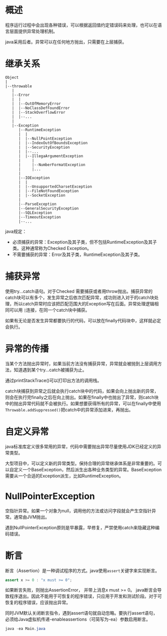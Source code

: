 # 概述
程序运行过程中会出现各种错误，可以根据返回值约定错误码来处理，也可以在语言层面提供异常处理机制。

java采用后者。异常可以在任何地方抛出，只需要在上层捕获。

# 继承关系
```
Object
|
|--throwable
   |
   |--Error
   |  |
   |  |--OutOfMemoryError
   |  |--NoClassDefFoundError
   |  |--StackOverflowError
   |  |--...
   |
   |--Exception
      |--RuntimeException
      |  |
      |  |--NullPointException
      |  |--IndexOutOfBoundsException
      |  |--SecurityException
      |  |--...
      |  |--IllegaArgumentException
      |     |
      |     |--NumberFormatException
      |     |...
      |
      |--IOException
      |  |
      |  |--UnsupportedCharsetException
      |  |--FileNotFoundException
      |  |--SocketException
      |
      |--ParseException
      |--GeneralSecurityException
      |--SQLException
      |--TimeoutException
      |--...
```
java规定：
- 必须捕获的异常：Exception及其子类，但不包括RuntimeException及其子类。这种通常称为Checked Exception。
- 不需要捕获的异常：Error及其子类，RuntimeException及其子类。

# 捕获异常
使用try...catch语句。对于Checked 需要捕获或者用throw抛出。捕获异常的catch块可以有多个，发生异常之后依次匹配异常，成功则进入对于的catch块处理，所以catch异常时应该把匹配范围大的Exception写在后面。异常处理逻辑相同可以用 ```|```连接，在同一个catch块中捕获。

如果有无论是否发生异常都要执行的代码，可以放在finally代码块中，这样就必定会执行。

# 异常的传播
当某个方法抛出异常时，如果当前方法没有捕获异常，异常就会被抛到上层调用方法，知道遇到某个try...catch被捕获为止。

通过printStackTrace()可以打印出方法的调用栈。

catch块捕获到异常之后就会执行catch块中的代码，如果会向上抛出新的异常，则会在执行完finally之后在向上抛出。如果在finally中也抛出了异常，则catch块中的抛出异常代码就不会被执行。如果想要获得所有的异常，可以在finally中使用```Throwable.addSuppressed()```把catch中的异常添加进来，再抛出。

# 自定义异常
java标准库定义很多常用的异常，代码中需要抛出异常尽量使用JDK已经定义的异常类型。

大型项目中，可以定义新的异常类型。保持合理的异常继承体系是非常重要的。可以自定义一个BaseException，然后派生出各种业务类型的异常。BaseException需要从一个合适的Exception派生，比如RuntimeException。

# NullPointerException
空指针异常。如果一个对象为null，调用他的方法或访问字段就会产生空指针异常。通常由JVM抛出。

遇到NullPointerException原则是早暴露，早修复，严禁使用catch来隐藏这种编码错误。

# 断言
断言（Assertion）是一种调试程序的方式。java使用```assert```关键字来实现断言。
```java
assert x >= 0 : "x must >= 0";
```
如果断言失败，则抛出AssertionError， 并带上消息x must >= 0。
java断言会导致程序退出。因此不能用于可恢复的程序错误，只应用于开发和测试阶段。对于可恢复的程序错误，应该抛出异常。

同时JVM默认关闭断言指令，遇到assert语句就自动忽略。要执行assert语句，必须给Java虚拟机传递-enableassertions（可简写为-ea）参数启用断言。
```java
java -ea Main.java
```